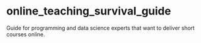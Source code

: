 # online_teaching_survival_guide
Guide for programming and data science experts that want to deliver short courses online.
